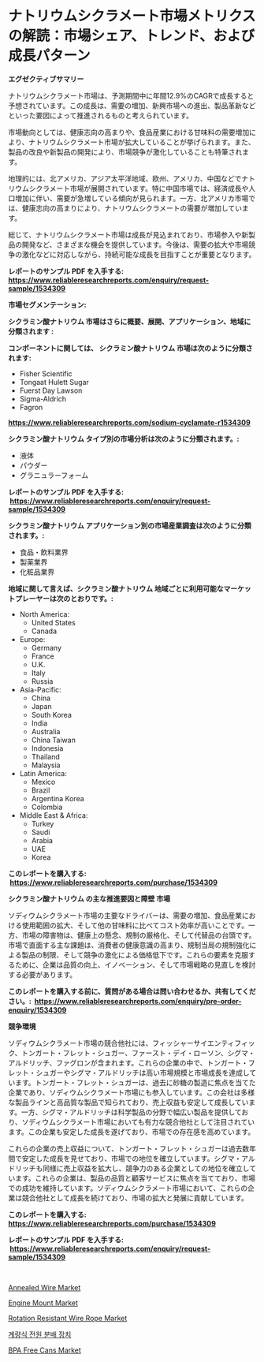 <p><h1>ナトリウムシクラメート市場メトリクスの解読：市場シェア、トレンド、および成長パターン</h1></p><p><strong>エグゼクティブサマリー</strong></p>
<p><p>ナトリウムシクラメート市場は、予測期間中に年間12.9%のCAGRで成長すると予想されています。この成長は、需要の増加、新興市場への進出、製品革新などといった要因によって推進されるものと考えられています。</p><p>市場動向としては、健康志向の高まりや、食品産業における甘味料の需要増加により、ナトリウムシクラメート市場が拡大していることが挙げられます。また、製品の改良や新製品の開発により、市場競争が激化していることも特筆されます。</p><p>地理的には、北アメリカ、アジア太平洋地域、欧州、アメリカ、中国などでナトリウムシクラメート市場が展開されています。特に中国市場では、経済成長や人口増加に伴い、需要が急増している傾向が見られます。一方、北アメリカ市場では、健康志向の高まりにより、ナトリウムシクラメートの需要が増加しています。</p><p>総じて、ナトリウムシクラメート市場は成長が見込まれており、市場参入や新製品の開発など、さまざまな機会を提供しています。今後は、需要の拡大や市場競争の激化などに対応しながら、持続可能な成長を目指すことが重要となります。</p></p>
<p><strong>レポートのサンプル PDF を入手する: <a href="https://www.reliableresearchreports.com/enquiry/request-sample/1534309">https://www.reliableresearchreports.com/enquiry/request-sample/1534309</a></strong></p>
<p><strong>市場セグメンテーション:</strong></p>
<p><strong> シクラミン酸ナトリウム 市場はさらに概要、展開、アプリケーション、地域に分類されます :</strong></p>
<p><strong>コンポーネントに関しては、 シクラミン酸ナトリウム 市場は次のように分類されます: &nbsp;</strong></p>
<p><ul><li>Fisher Scientific</li><li>Tongaat Hulett Sugar</li><li>Fuerst Day Lawson</li><li>Sigma-Aldrich</li><li>Fagron</li></ul></p>
<p><strong><a href="https://www.reliableresearchreports.com/sodium-cyclamate-r1534309">https://www.reliableresearchreports.com/sodium-cyclamate-r1534309</a></strong></p>
<p><strong> シクラミン酸ナトリウム タイプ別の市場分析は次のように分類されます。:</strong></p>
<p><ul><li>液体</li><li>パウダー</li><li>グラニュラーフォーム</li></ul></p>
<p><strong>レポートのサンプル PDF を入手する: &nbsp;<a href="https://www.reliableresearchreports.com/enquiry/request-sample/1534309">https://www.reliableresearchreports.com/enquiry/request-sample/1534309</a></strong></p>
<p><strong> シクラミン酸ナトリウム アプリケーション別の市場産業調査は次のように分類されます。:</strong></p>
<p><ul><li>食品・飲料業界</li><li>製薬業界</li><li>化粧品業界</li></ul></p>
<p><strong>地域に関して言えば、シクラミン酸ナトリウム 地域ごとに利用可能なマーケットプレーヤーは次のとおりです。:</strong></p>
<p><ul>
    <li>
        North America:
        <ul>
            <li>United States</li>
            <li>Canada</li>
        </ul>
    </li>
    <li>
        Europe:
        <ul>
            <li>Germany</li>
            <li>France</li>
            <li>U.K.</li>
            <li>Italy</li>
            <li>Russia</li>
        </ul>
    </li>
    <li>
        Asia-Pacific:
        <ul>
            <li>China</li>
            <li>Japan</li>
            <li>South Korea</li>
            <li>India</li>
            <li>Australia</li>
            <li>China Taiwan</li>
            <li>Indonesia</li>
            <li>Thailand</li>
            <li>Malaysia</li>
        </ul>
    </li>
    <li>
        Latin America:
        <ul>
            <li>Mexico</li>
            <li>Brazil</li>
            <li>Argentina Korea</li>
            <li>Colombia</li>
        </ul>
    </li>
    <li>
        Middle East & Africa:
        <ul>
            <li>Turkey</li>
            <li>Saudi</li>
            <li>Arabia</li>
            <li>UAE</li>
            <li>Korea</li>
        </ul>
    </li>
    </ul></p>
<p><strong>このレポートを購入する: &nbsp;<a href="https://www.reliableresearchreports.com/purchase/1534309">https://www.reliableresearchreports.com/purchase/1534309</a></strong></p>
<p><strong>シクラミン酸ナトリウム の主な推進要因と障壁 市場</strong></p>
<p><p>ソディウムシクラメート市場の主要なドライバーは、需要の増加、食品産業における使用範囲の拡大、そして他の甘味料に比べてコスト効率が高いことです。一方、市場の障害物は、健康上の懸念、規制の厳格化、そして代替品の台頭です。市場で直面する主な課題は、消費者の健康意識の高まり、規制当局の規制強化による製品の制限、そして競争の激化による価格低下です。これらの要素を克服するために、企業は品質の向上、イノベーション、そして市場戦略の見直しを検討する必要があります。</p></p>
<p><strong>このレポートを購入する前に、質問がある場合は問い合わせるか、共有してください。:&nbsp; <a href="https://www.reliableresearchreports.com/enquiry/pre-order-enquiry/1534309">https://www.reliableresearchreports.com/enquiry/pre-order-enquiry/1534309</a></strong></p>
<p><strong>競争環境</strong></p>
<p><p>ソディウムシクラメート市場の競合他社には、フィッシャーサイエンティフィック、トンガート・フレット・シュガー、ファースト・デイ・ローソン、シグマ・アルドリッチ、ファグロンが含まれます。これらの企業の中で、トンガート・フレット・シュガーやシグマ・アルドリッチは高い市場規模と市場成長を達成しています。トンガート・フレット・シュガーは、過去に砂糖の製造に焦点を当てた企業であり、ソディウムシクラメート市場にも参入しています。この会社は多様な製品ラインと高品質な製品で知られており、売上収益も安定して成長しています。一方、シグマ・アルドリッチは科学製品の分野で幅広い製品を提供しており、ソディウムシクラメート市場においても有力な競合他社として注目されています。この企業も安定した成長を遂げており、市場での存在感を高めています。</p><p>これらの企業の売上収益について、トンガート・フレット・シュガーは過去数年間で安定した成長を見せており、市場での地位を確立しています。シグマ・アルドリッチも同様に売上収益を拡大し、競争力のある企業としての地位を確立しています。これらの企業は、製品の品質と顧客サービスに焦点を当てており、市場での成功を維持しています。ソディウムシクラメート市場において、これらの企業は競合他社として成長を続けており、市場の拡大と発展に貢献しています。</p></p>
<p><strong>このレポートを購入する: &nbsp; <a href="https://www.reliableresearchreports.com/purchase/1534309">https://www.reliableresearchreports.com/purchase/1534309</a></strong></p>
<p><strong>レポートのサンプル PDF を入手する: &nbsp;<a href="https://www.reliableresearchreports.com/enquiry/request-sample/1534309">https://www.reliableresearchreports.com/enquiry/request-sample/1534309</a></strong><strong></strong></p>
<p>&nbsp;</p>
<p><p><a href="https://issuu.com/reportprime-2/docs/annealed-wire-market-size-2030.pptx">Annealed Wire Market</a></p><p><a href="https://view.publitas.com/reportprime-1/engine-mount-market-research-report-unlocks-analysis-on-the-market-financial-status-market-size-and-market-revenue-upto-2031/">Engine Mount Market</a></p><p><a href="https://issuu.com/reportprime-2/docs/rotation-resistant-wire-rope-market-size-2030.pptx">Rotation Resistant Wire Rope Market</a></p><p><a href="https://medium.com/@boydsmitham726/%EB%AF%B8%ED%84%B0%EB%A7%81%EB%90%9C-%EC%A0%84%EB%A0%A5-%EB%B6%84%EB%B0%B0-%EC%9E%A5%EC%B9%98-%EC%8B%9C%EC%9E%A5-%EC%A0%90%EC%9C%A0%EC%9C%A8-%EB%B3%80%ED%99%94-%EB%B0%8F-%EC%8B%9C%EC%9E%A5-%EC%84%B1%EC%9E%A5-%EB%8F%99%ED%96%A5-2024%EB%85%84-2031%EB%85%84-60b26a6cb55a">계량식 전원 분배 장치</a></p><p><a href="https://sudsy-motorcycle-bbc.notion.site/BPA-Free-Cans-Market-Centers-on-Aspects-such-as-Market-Growth-Market-Share-Market-Opportunity-and-88f7f523ca2e415fb69d91a41ff411c7">BPA Free Cans Market</a></p></p>